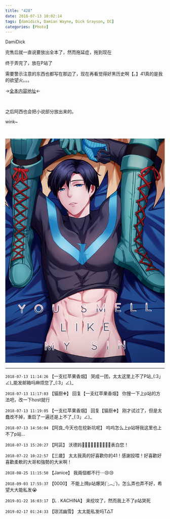 ```yaml
---
title: "428"
date: 2018-07-13 10:02:14
tags: [damidick, Damian Wayne, Dick Grayson, DC]
categories: [Photo]
---
```


<p>DamiDick</p> 
<p>完售后就一直说要放出全本了，然而拖延症，拖到现在</p> 
<p>终于弄完了，放在P站了</p> 
<p>需要警示注意的东西也都写在那边了，现在再看觉得好黑历史啊【。】41真的是我的欲望火。。。</p> 
<p>→<a rel="nofollow" href="https://www.pixiv.net/member_illust.php?mode=medium&amp;illust_id=69668737" target="_blank"  >全本内容地址</a>←</p> 
<p><br /></p> 
<p>之后阿西也会把小说部分放出来的。</p> 
<p>wink~</p> 
<p><br /></p>

![](https://raw.githubusercontent.com/alicewish/meowchain247/master/img_cVZNdzJtQk9JV2VaWENBMEkzWWtiRzZsRTNGSzFxdzlqd2hPVGdYYlh4NGRQeWl5ajcrMGFRPT0.jpg)

---

`2018-07-13 11:14:26` 【一支红苹果香烟】 哭成一团，太太这里上不了P站\_(:3」∠)\_能发邮箱吗麻烦您了\_(:3」∠)\_

`2018-07-13 11:17:03` 【猫厨✙】 回复【一支红苹果香烟】 你搜一下上p站的方法吧，改一下host就行

`2018-07-13 11:19:05` 【一支红苹果香烟】 回复【猫厨✙】 刚才试过了，但是太蠢改不掉，重启了一遍还是上不了\_(:3」∠)\_

`2018-07-13 14:56:04` 【阿良\_今天也在挖新坑呢】 呜呜怎么上p站呀我这里也上不了p站…

`2018-07-13 15:20:27` 【阿茈】 沃德妈👏🏻👏🏻👏🏻👏🏻👏🏻表白您！

`2018-07-22 10:22:57` 【三歲】 太太我真的好喜歡你的41！感謝投喂！好喜歡好喜歡柔軟的大哥和強勢的大米啊！

`2018-08-25 11:15:50` 【Janice】 我兩個都不行⋯😢😢

`2018-09-03 17:55:37` 【0000】 不能上牌p站爆哭(´;︵;`)，怎么弄也弄不好，希望大大能私发😭

`2019-01-22 16:03:17` 【L . KACHINA】 来挖坟了，然而我上不了p站哭死

`2019-02-17 01:24:33` 【琼沭幽雪】 太太能私发吗T△T

